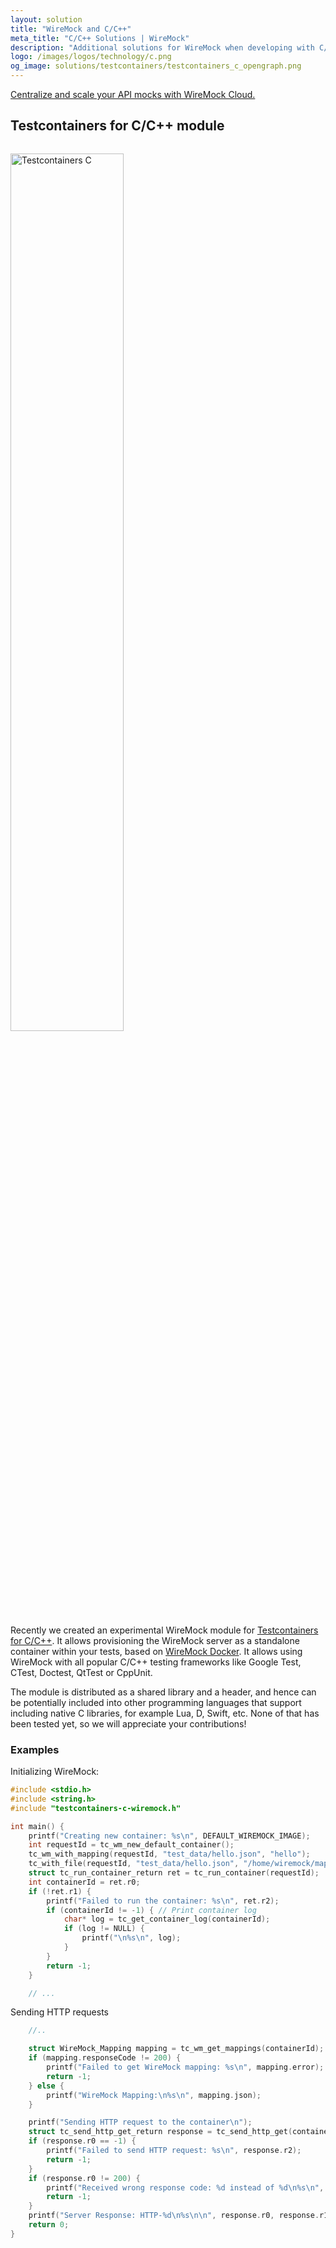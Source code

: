 ```yaml
---
layout: solution
title: "WireMock and C/C++"
meta_title: "C/C++ Solutions | WireMock"
description: "Additional solutions for WireMock when developing with C/C++"
logo: /images/logos/technology/c.png
og_image: solutions/testcontainers/testcontainers_c_opengraph.png
---
```


<div class="cloud-callout"><a href="https://www.wiremock.io?utm_source=oss-docs&utm_medium=oss-docs&utm_campaign=cloud-callouts-solutioncpp&utm_id=cloud-callouts&utm_term=cloud-callouts-solutioncpp" target="_BLANK">Centralize and scale your API mocks with WireMock Cloud.</a></div>

## Testcontainers for C/C++ module

<img src="{{ '/images/solutions/testcontainers/testcontainers_c_logo_wide.png' | absolute_url }}" alt="Testcontainers C" style="width: 60%; height: auto; margin-top: 1em;"/>

Recently we created an experimental WireMock module for
[Testcontainers for C/C++](https://github.com/oleg-nenashev/testcontainers-c).
It allows provisioning the WireMock server as a standalone container within your tests, based on [WireMock Docker](/docker).
It allows using WireMock with all popular C/C++ testing frameworks
like Google Test, CTest, Doctest, QtTest or CppUnit.

The module is distributed as a shared library and a header,
and hence can be potentially included into other programming languages that support
including native C libraries, for example Lua, D, Swift, etc.
None of that has been tested yet, so we will appreciate your contributions!

### Examples

Initializing WireMock:

```c
#include <stdio.h>
#include <string.h>
#include "testcontainers-c-wiremock.h"

int main() {
    printf("Creating new container: %s\n", DEFAULT_WIREMOCK_IMAGE);
    int requestId = tc_wm_new_default_container();
    tc_wm_with_mapping(requestId, "test_data/hello.json", "hello");
    tc_with_file(requestId, "test_data/hello.json", "/home/wiremock/mappings/hello2.json");
    struct tc_run_container_return ret = tc_run_container(requestId);
    int containerId = ret.r0;
    if (!ret.r1) {
        printf("Failed to run the container: %s\n", ret.r2);
        if (containerId != -1) { // Print container log
            char* log = tc_get_container_log(containerId);
            if (log != NULL) {
                printf("\n%s\n", log);
            }
        }
        return -1;
    }

    // ...
```

Sending HTTP requests

```c
    //..

    struct WireMock_Mapping mapping = tc_wm_get_mappings(containerId);
    if (mapping.responseCode != 200) {
        printf("Failed to get WireMock mapping: %s\n", mapping.error);
        return -1;
    } else {
        printf("WireMock Mapping:\n%s\n", mapping.json);
    }

    printf("Sending HTTP request to the container\n");
    struct tc_send_http_get_return response = tc_send_http_get(containerId, 8080, "/hello");
    if (response.r0 == -1) {
        printf("Failed to send HTTP request: %s\n", response.r2);
        return -1;
    }
    if (response.r0 != 200) {
        printf("Received wrong response code: %d instead of %d\n%s\n", response.r0, 200, response.r2);
        return -1;
    }
    printf("Server Response: HTTP-%d\n%s\n\n", response.r0, response.r1);
    return 0;
}
```